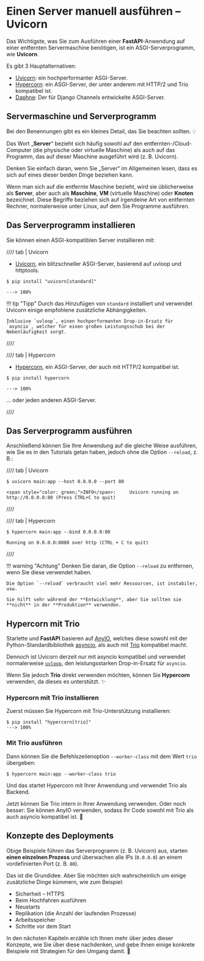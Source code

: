 # Einen Server manuell ausführen – Uvicorn

Das Wichtigste, was Sie zum Ausführen einer **FastAPI**-Anwendung auf einer entfernten Servermaschine benötigen, ist ein ASGI-Serverprogramm, wie **Uvicorn**.

Es gibt 3 Hauptalternativen:

* <a href="https://www.uvicorn.org/" class="external-link" target="_blank">Uvicorn</a>: ein hochperformanter ASGI-Server.
* <a href="https://hypercorn.readthedocs.io/" class="external-link" target="_blank">Hypercorn</a>: ein ASGI-Server, der unter anderem mit HTTP/2 und Trio kompatibel ist.
* <a href="https://github.com/django/daphne" class="external-link" target="_blank">Daphne</a>: Der für Django Channels entwickelte ASGI-Server.

## Servermaschine und Serverprogramm

Bei den Benennungen gibt es ein kleines Detail, das Sie beachten sollten. 💡

Das Wort „**Server**“ bezieht sich häufig sowohl auf den entfernten-/Cloud-Computer (die physische oder virtuelle Maschine) als auch auf das Programm, das auf dieser Maschine ausgeführt wird (z. B. Uvicorn).

Denken Sie einfach daran, wenn Sie „Server“ im Allgemeinen lesen, dass es sich auf eines dieser beiden Dinge beziehen kann.

Wenn man sich auf die entfernte Maschine bezieht, wird sie üblicherweise als **Server**, aber auch als **Maschine**, **VM** (virtuelle Maschine) oder **Knoten** bezeichnet. Diese Begriffe beziehen sich auf irgendeine Art von entfernten Rechner, normalerweise unter Linux, auf dem Sie Programme ausführen.

## Das Serverprogramm installieren

Sie können einen ASGI-kompatiblen Server installieren mit:

//// tab | Uvicorn

* <a href="https://www.uvicorn.org/" class="external-link" target="_blank">Uvicorn</a>, ein blitzschneller ASGI-Server, basierend auf uvloop und httptools.

<div class="termy">

```console
$ pip install "uvicorn[standard]"

---> 100%
```

</div>

!!! tip "Tipp"
    Durch das Hinzufügen von `standard` installiert und verwendet Uvicorn einige empfohlene zusätzliche Abhängigkeiten.

    Inklusive `uvloop`, einen hochperformanten Drop-in-Ersatz für `asyncio`, welcher für einen großen Leistungsschub bei der Nebenläufigkeit sorgt.

////

//// tab | Hypercorn

* <a href="https://github.com/pgjones/hypercorn" class="external-link" target="_blank">Hypercorn</a>, ein ASGI-Server, der auch mit HTTP/2 kompatibel ist.

<div class="termy">

```console
$ pip install hypercorn

---> 100%
```

</div>

... oder jeden anderen ASGI-Server.

////

## Das Serverprogramm ausführen

Anschließend können Sie Ihre Anwendung auf die gleiche Weise ausführen, wie Sie es in den Tutorials getan haben, jedoch ohne die Option `--reload`, z. B.:

//// tab | Uvicorn

<div class="termy">

```console
$ uvicorn main:app --host 0.0.0.0 --port 80

<span style="color: green;">INFO</span>:     Uvicorn running on http://0.0.0.0:80 (Press CTRL+C to quit)
```

</div>

////

//// tab | Hypercorn

<div class="termy">

```console
$ hypercorn main:app --bind 0.0.0.0:80

Running on 0.0.0.0:8080 over http (CTRL + C to quit)
```

</div>

////

!!! warning "Achtung"
    Denken Sie daran, die Option `--reload` zu entfernen, wenn Sie diese verwendet haben.

    Die Option `--reload` verbraucht viel mehr Ressourcen, ist instabiler, usw.

    Sie hilft sehr während der **Entwicklung**, aber Sie sollten sie **nicht** in der **Produktion** verwenden.

## Hypercorn mit Trio

Starlette und **FastAPI** basieren auf <a href="https://anyio.readthedocs.io/en/stable/" class="external-link" target="_blank">AnyIO</a>, welches diese sowohl mit der Python-Standardbibliothek <a href="https://docs.python.org/3/library/asyncio-task.html" class="external-link" target="_blank">asyncio</a>, als auch mit <a href="https://trio.readthedocs.io/en/stable/" class="external-link" target="_blank">Trio</a> kompatibel macht.

Dennoch ist Uvicorn derzeit nur mit asyncio kompatibel und verwendet normalerweise <a href="https://github.com/MagicStack/uvloop" class="external-link" target="_blank">`uvloop`</a>, den leistungsstarken Drop-in-Ersatz für `asyncio`.

Wenn Sie jedoch **Trio** direkt verwenden möchten, können Sie **Hypercorn** verwenden, da dieses es unterstützt. ✨

### Hypercorn mit Trio installieren

Zuerst müssen Sie Hypercorn mit Trio-Unterstützung installieren:

<div class="termy">

```console
$ pip install "hypercorn[trio]"
---> 100%
```

</div>

### Mit Trio ausführen

Dann können Sie die Befehlszeilenoption `--worker-class` mit dem Wert `trio` übergeben:

<div class="termy">

```console
$ hypercorn main:app --worker-class trio
```

</div>

Und das startet Hypercorn mit Ihrer Anwendung und verwendet Trio als Backend.

Jetzt können Sie Trio intern in Ihrer Anwendung verwenden. Oder noch besser: Sie können AnyIO verwenden, sodass Ihr Code sowohl mit Trio als auch asyncio kompatibel ist. 🎉

## Konzepte des Deployments

Obige Beispiele führen das Serverprogramm (z. B. Uvicorn) aus, starten **einen einzelnen Prozess** und überwachen alle IPs (`0.0.0.0`) an einem vordefinierten Port (z. B. `80`).

Das ist die Grundidee. Aber Sie möchten sich wahrscheinlich um einige zusätzliche Dinge kümmern, wie zum Beispiel:

* Sicherheit – HTTPS
* Beim Hochfahren ausführen
* Neustarts
* Replikation (die Anzahl der laufenden Prozesse)
* Arbeitsspeicher
* Schritte vor dem Start

In den nächsten Kapiteln erzähle ich Ihnen mehr über jedes dieser Konzepte, wie Sie über diese nachdenken, und gebe Ihnen einige konkrete Beispiele mit Strategien für den Umgang damit. 🚀
